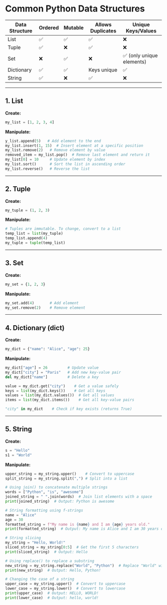 
# Common Python Data Structures

| Data Structure | Ordered | Mutable | Allows Duplicates | Unique Keys/Values |
|----------------|---------|---------|-------------------|--------------------|
| List           | ✅      | ✅      | ✅                | ❌                |
| Tuple          | ✅      | ❌      | ✅                | ❌                |
| Set            | ❌      | ✅      | ❌                | ✅ (only unique elements) |
| Dictionary     | ✅      | ✅      | Keys unique       | ✅                |
| String         | ✅      | ❌      | ✅                | ❌                |

---

## 1. List
**Create:**
```python
my_list = [1, 2, 3, 4]
```

**Manipulate:**
```python
y_list.append(5)   # Add element to the end
my_list.insert(1, 15)  # Insert element at a specific position
my_list.remove(2)   # Remove element by value
removed_item = my_list.pop()  # Remove last element and return it
my_list[0] = 10     # Update element by index
my_list.sort()      # Sort the list in ascending order
my_list.reverse()   # Reverse the list
```

---

## 2. Tuple
**Create:**
```python
my_tuple = (1, 2, 3)
```

**Manipulate:**
```python
# Tuples are immutable. To change, convert to a list
temp_list = list(my_tuple)
temp_list.append(4)
my_tuple = tuple(temp_list)
```

---

## 3. Set
**Create:**
```python
my_set = {1, 2, 3}
```

**Manipulate:**
```python
my_set.add(4)       # Add element
my_set.remove(2)    # Remove element
```

---

## 4. Dictionary (dict)
**Create:**
```python
my_dict = {"name": "Alice", "age": 25}
```

**Manipulate:**
```python
my_dict["age"] = 26         # Update value
my_dict["city"] = "Paris"   # Add new key-value pair
del my_dict["name"]         # Delete a key

value = my_dict.get("city")    # Get a value safely
keys = list(my_dict.keys())    # Get all keys
values = list(my_dict.values())  # Get all values
items = list(my_dict.items())    # Get all key-value pairs

"city" in my_dict    # Check if key exists (returns True)
```

---

## 5. String
**Create:**
```python
s = "Hello"
s1 = "World"
```

**Manipulate:**
```python
upper_string = my_string.upper()    # Convert to uppercase
split_string = my_string.split(",") # Split into a list

# Using join() to concatenate multiple strings
words = ["Python", "is", "awesome"]
joined_string = " ".join(words)  # Join list elements with a space
print(joined_string)  # Output: Python is awesome

# String formatting using f-strings
name = "Alice"
age = 30
formatted_string = f"My name is {name} and I am {age} years old."
print(formatted_string)  # Output: My name is Alice and I am 30 years old.

# String slicing
my_string = "Hello, World!"
sliced_string = my_string[0:5]  # Get the first 5 characters
print(sliced_string)  # Output: Hello

# Using replace() to replace a substring
new_string = my_string.replace("World", "Python")  # Replace "World" with "Python"
print(new_string)  # Output: Hello, Python!

# Changing the case of a string
upper_case = my_string.upper()  # Convert to uppercase
lower_case = my_string.lower()  # Convert to lowercase
print(upper_case)  # Output: HELLO, WORLD!
print(lower_case)  # Output: hello, world!
```
